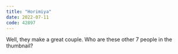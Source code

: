 ```yaml
---
title: "Horimiya"
date: 2022-07-11
code: 42897
---
```

Well, they make a great couple. Who are these other 7 people in the thumbnail?